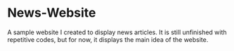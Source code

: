 # News-Website
A sample website I created to display news articles. It is still unfinished with repetitive codes, but for now, it displays the main idea of the website. 
